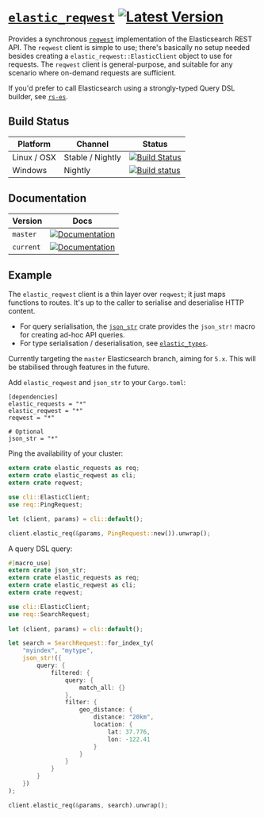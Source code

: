 # [`elastic_reqwest`](https://docs.rs/elastic_hyper/*/elastic_hyper/) [![Latest Version](https://img.shields.io/crates/v/elastic_hyper.svg)](https://crates.io/crates/elastic_hyper)

Provides a synchronous [`reqwest`](https://github.com/seanmonstar/reqwest/) implementation of the Elasticsearch REST API. The `reqwest` client is simple to use; there's basically no setup needed besides creating a `elastic_reqwest::ElasticClient` object to use for requests. The `reqwest` client is general-purpose, and suitable for any scenario where on-demand requests are sufficient.

If you'd prefer to call Elasticsearch using a strongly-typed Query DSL builder, see [`rs-es`](https://github.com/benashford/rs-es).

## Build Status
Platform  | Channel | Status
------------- | ------------- | -------------
Linux / OSX  | Stable / Nightly | [![Build Status](https://travis-ci.org/elastic-rs/elastic-hyper.svg?branch=master)](https://travis-ci.org/elastic-rs/elastic-hyper)
Windows  | Nightly | [![Build status](https://ci.appveyor.com/api/projects/status/yvsqsyt4ioxa11g8?svg=true)](https://ci.appveyor.com/project/KodrAus/elastic-hyper)

## Documentation

Version  | Docs
------------- | -------------
`master`  | [![Documentation](https://img.shields.io/badge/docs-rustdoc-orange.svg)](https://elastic-rs.github.io/elastic-hyper/elastic_hyper/)
`current`  | [![Documentation](https://img.shields.io/badge/docs-rustdoc-orange.svg)](https://docs.rs/elastic_hyper/*/elastic_hyper/)

## Example

The `elastic_reqwest` client is a thin layer over `reqwest`; it just maps functions to routes. It's up to the caller to serialise and deserialise HTTP content.
- For query serialisation, the [`json_str`](https://github.com/KodrAus/json_str) crate provides the `json_str!` macro for creating ad-hoc API queries.
- For type serialisation / deserialisation, see [`elastic_types`](https://github.com/elastic-rs/elastic-types).

Currently targeting the `master` Elasticsearch branch, aiming for `5.x`.
This will be stabilised through features in the future.

Add `elastic_reqwest` and `json_str` to your `Cargo.toml`:

```
[dependencies]
elastic_requests = "*"
elastic_reqwest = "*"
reqwest = "*"

# Optional
json_str = "*"
```

Ping the availability of your cluster:

```rust
extern crate elastic_requests as req;
extern crate elastic_reqwest as cli;
extern crate reqwest;

use cli::ElasticClient;
use req::PingRequest;

let (client, params) = cli::default();

client.elastic_req(&params, PingRequest::new()).unwrap();
```

A query DSL query:

```rust
#[macro_use]
extern crate json_str;
extern crate elastic_requests as req;
extern crate elastic_reqwest as cli;
extern crate reqwest;

use cli::ElasticClient;
use req::SearchRequest;
 
let (client, params) = cli::default();

let search = SearchRequest::for_index_ty(
    "myindex", "mytype", 
    json_str!({
        query: {
            filtered: {
                query: {
                    match_all: {}
                },
                filter: {
                    geo_distance: {
                        distance: "20km",
                        location: {
                            lat: 37.776,
                            lon: -122.41
                        }
                    }
                }
            }
        }
    })
);

client.elastic_req(&params, search).unwrap();
```